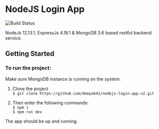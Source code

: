 # NodeJS Login App

![Build Status](https://travis-ci.org/joemccann/dillinger.svg?branch=master)

NodeJs 12.13.1, ExpressJs 4.18.1 & MongoDB 3.6 based restful backend service.


## Getting Started
### To run the project:
Make sure MongoDB instance is running on the system.
1. Clone the project  
   `$ git clone https://github.com/deepak41/nodejs-login-app-v2.git`

2. Then enter the following commands:   
   `$ npm i`  
   `$ npm run dev`

The app should be up and running. 
